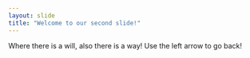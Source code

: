 ```yaml
---
layout: slide
title: "Welcome to our second slide!"
---
```

Where there is a will, also there is a way!
Use the left arrow to go back!
